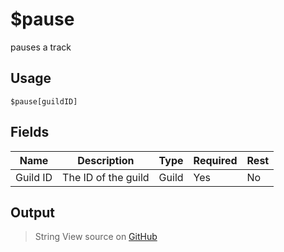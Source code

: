 # $pause
pauses a track
## Usage
```
$pause[guildID]
```
## Fields
|   Name   |     Description     | Type  | Required | Rest |
|----------|---------------------|-------|----------|------|
| Guild ID | The ID of the guild | Guild | Yes      | No   |

## Output
> String
View source on [GitHub](https://github.com/tryforge/forgelink/blob/dev/src/natives/pause.ts)